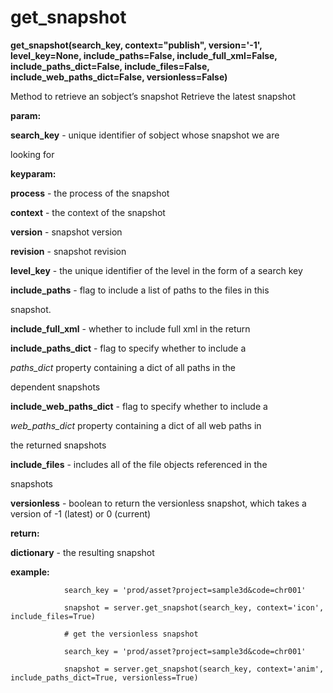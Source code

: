 # get\_snapshot

**get\_snapshot(search\_key, context="publish", version='-1', level\_key=None, include\_paths=False, include\_full\_xml=False, include\_paths\_dict=False, include\_files=False, include\_web\_paths\_dict=False, versionless=False)**

Method to retrieve an sobject’s snapshot
Retrieve the latest snapshot

**param:**

**search\_key** - unique identifier of sobject whose snapshot we are

looking for

**keyparam:**

**process** - the process of the snapshot

**context** - the context of the snapshot

**version** - snapshot version

**revision** - snapshot revision

**level\_key** - the unique identifier of the level in the form of a search key

**include\_paths** - flag to include a list of paths to the files in this

snapshot.

**include\_full\_xml** - whether to include full xml in the return

**include\_paths\_dict** - flag to specify whether to include a

*paths\_dict* property containing a dict of all paths in the

dependent snapshots

**include\_web\_paths\_dict** - flag to specify whether to include a

*web\_paths\_dict* property containing a dict of all web paths in

the returned snapshots

**include\_files** - includes all of the file objects referenced in the

snapshots

**versionless** - boolean to return the versionless snapshot, which takes a version of -1 (latest) or 0 (current)

**return:**

**dictionary** - the resulting snapshot

**example:**

                search_key = 'prod/asset?project=sample3d&code=chr001'

                snapshot = server.get_snapshot(search_key, context='icon', include_files=True)

                # get the versionless snapshot

                search_key = 'prod/asset?project=sample3d&code=chr001'

                snapshot = server.get_snapshot(search_key, context='anim', include_paths_dict=True, versionless=True)
